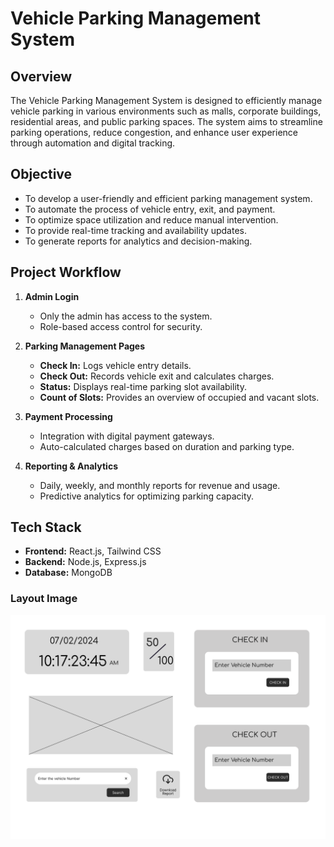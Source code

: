 # Vehicle Parking Management System

## Overview
The Vehicle Parking Management System is designed to efficiently manage vehicle parking in various environments such as malls, corporate buildings, residential areas, and public parking spaces. The system aims to streamline parking operations, reduce congestion, and enhance user experience through automation and digital tracking.

## Objective
- To develop a user-friendly and efficient parking management system.
- To automate the process of vehicle entry, exit, and payment.
- To optimize space utilization and reduce manual intervention.
- To provide real-time tracking and availability updates.
- To generate reports for analytics and decision-making.

## Project Workflow
1. **Admin Login**
   - Only the admin has access to the system.
   - Role-based access control for security.

2. **Parking Management Pages**
   - **Check In:** Logs vehicle entry details.
   - **Check Out:** Records vehicle exit and calculates charges.
   - **Status:** Displays real-time parking slot availability.
   - **Count of Slots:** Provides an overview of occupied and vacant slots.

3. **Payment Processing**
   - Integration with digital payment gateways.
   - Auto-calculated charges based on duration and parking type.

4. **Reporting & Analytics**
   - Daily, weekly, and monthly reports for revenue and usage.
   - Predictive analytics for optimizing parking capacity.

## Tech Stack
- **Frontend:** React.js, Tailwind CSS
- **Backend:** Node.js, Express.js
- **Database:** MongoDB
<!-- - **Authentication:** JWT, OAuth -->
<!-- - **Payment Integration:** Stripe/PayPal -->
<!-- - **Deployment:** AWS/GCP/DigitalOcean -->
<!-- - **Other Tools:** Docker, GitHub Actions, WebSockets for real-time updates -->

### Layout Image
![Layout Image](./layout.png)